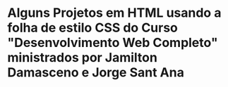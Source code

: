 # Alguns Projetos em HTML usando a folha de estilo CSS do Curso "Desenvolvimento Web Completo" ministrados por Jamilton Damasceno e Jorge Sant Ana

